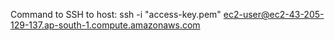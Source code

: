 Command to SSH to host: 
ssh -i "access-key.pem" ec2-user@ec2-43-205-129-137.ap-south-1.compute.amazonaws.com